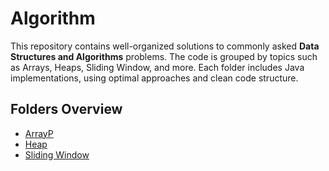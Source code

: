 # Algorithm

This repository contains well-organized solutions to commonly asked **Data Structures and Algorithms** problems. The code is grouped by topics such as Arrays, Heaps, Sliding Window, and more. Each folder includes Java implementations, using optimal approaches and clean code structure.

## Folders Overview

- [ArrayP](ArrayP/) 
- [Heap](Heap/) 
- [Sliding Window](SlidingWindow/) 

